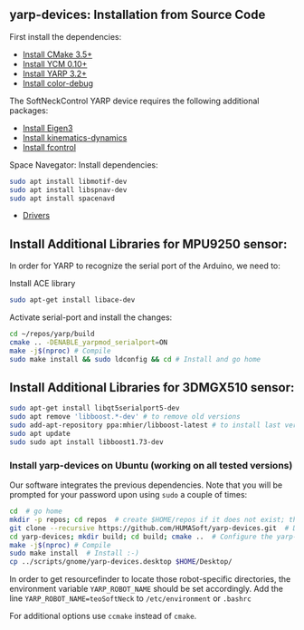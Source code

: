 ## yarp-devices: Installation from Source Code

First install the dependencies:

- [Install CMake 3.5+](https://github.com/roboticslab-uc3m/installation-guides/blob/master/install-cmake.md/)
- [Install YCM 0.10+](https://github.com/roboticslab-uc3m/installation-guides/blob/master/install-ycm.md/)
- [Install YARP 3.2+](https://github.com/roboticslab-uc3m/installation-guides/blob/master/install-yarp.md/)
- [Install color-debug](https://github.com/roboticslab-uc3m/color-debug)

The SoftNeckControl YARP device requires the following additional packages:
- [Install Eigen3](https://github.com/roboticslab-uc3m/installation-guides/blob/master/install-eigen.md)
- [Install kinematics-dynamics](https://github.com/roboticslab-uc3m/kinematics-dynamics)
- [Install fcontrol](https://github.com/munozyanez/fcontrol)

Space Navegator:
  Install dependencies:
  ```bash
  sudo apt install libmotif-dev 
  sudo apt install libspnav-dev 
  sudo apt install spacenavd
  ```
- [Drivers](https://www.3dconnexion.es/service/drivers.html)


## Install Additional Libraries for MPU9250 sensor:
In order for YARP to recognize the serial port of the Arduino, we need to:

Install ACE library
```bash
sudo apt-get install libace-dev
````

Activate serial-port and install the changes:
```bash
cd ~/repos/yarp/build
cmake .. -DENABLE_yarpmod_serialport=ON
make -j$(nproc) # Compile
sudo make install && sudo ldconfig && cd # Install and go home
```
## Install Additional Libraries for 3DMGX510 sensor:
```bash
sudo apt-get install libqt5serialport5-dev
sudo apt remove 'libboost.*-dev' # to remove old versions
sudo add-apt-repository ppa:mhier/libboost-latest # to install last version (1.68)
sudo apt update
sudo sudo apt install libboost1.73-dev
```


### Install yarp-devices on Ubuntu (working on all tested versions)

Our software integrates the previous dependencies. Note that you will be prompted for your password upon using `sudo` a couple of times:

```bash
cd  # go home
mkdir -p repos; cd repos  # create $HOME/repos if it does not exist; then, enter it
git clone --recursive https://github.com/HUMASoft/yarp-devices.git  # Download yarp-devices software from the repository
cd yarp-devices; mkdir build; cd build; cmake ..  # Configure the yarp-devices software
make -j$(nproc) # Compile
sudo make install  # Install :-)
cp ../scripts/gnome/yarp-devices.desktop $HOME/Desktop/
```
In order to get resourcefinder to locate those robot-specific directories, the environment variable `YARP_ROBOT_NAME` should be set accordingly.
Add the line `YARP_ROBOT_NAME=teoSoftNeck` to `/etc/environment` or `.bashrc`

For additional options use `ccmake` instead of `cmake`.

